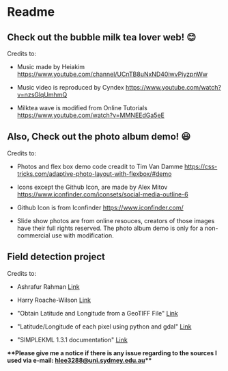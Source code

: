 # Readme
## Check out the bubble milk tea lover web! :blush:
Credits to:
- Music made by Heiakim https://www.youtube.com/channel/UCnTB8uNxND40iwvPiyzpnWw

- Music video is reproduced by Cyndex https://www.youtube.com/watch?v=nzsGlqUmhmQ

- Milktea wave is modified from Online Tutorials https://www.youtube.com/watch?v=MMNEEdGa5eE

## Also, Check out the photo album demo! :smiley:
Credits to:
- Photos and flex box demo code creadit to Tim Van Damme https://css-tricks.com/adaptive-photo-layout-with-flexbox/#demo

- Icons except the Github Icon, are made by Alex Mitov https://www.iconfinder.com/iconsets/social-media-outline-6

- Github Icon is from Iconfinder https://www.iconfinder.com/

- Slide show photos are from online resouces, creators of those images have their full rights reserved. The photo album demo is only for a non-commercial use with modification. 

## Field detection project
Credits to:
- Ashrafur Rahman [Link](https://www.linkedin.com/in/ashrafsrv/)

- Harry Roache-Wilson [Link](https://www.linkedin.com/in/harryroachewilson/)

- "Obtain Latitude and Longitude from a GeoTIFF File" [Link](https://stackoverflow.com/questions/2922532/obtain-latitude-and-longitude-from-a-geotiff-file)  

- "Latitude/Longitude of each pixel using python and gdal" [Link](https://scriptndebug.wordpress.com/2014/11/24/latitudelongitude-of-each-pixel-using-python-and-gdal/amp/)  

- "SIMPLEKML 1.3.1 documentation" [Link](https://simplekml.readthedocs.io/en/latest/gettingstarted.html#creating-a-kml-document)

**\*\*Please give me a notice if there is any issue regarding to the sources I used via e-mail: hlee3288@uni.sydmey.edu.au\*\***
